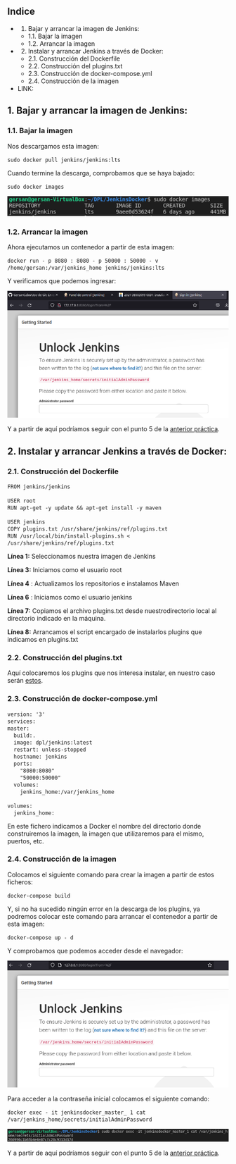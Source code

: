 ## Indice

- 1. Bajar y arrancar la imagen de Jenkins:
   - 1.1. Bajar la imagen
   - 1.2. Arrancar la imagen
- 2. Instalar y arrancar Jenkins a través de Docker:
   - 2.1. Construcción del Dockerfile
   - 2.2. Construcción del plugins.txt
   - 2.3. Construcción de docker-compose.yml
   - 2.4. Construcción de la imagen
- LINK:


## 1. Bajar y arrancar la imagen de Jenkins:

### 1.1. Bajar la imagen

Nos descargamos esta imagen:

```
sudo docker pull jenkins/jenkins:lts
```

Cuando termine la descarga, comprobamos que se haya bajado:

```
sudo docker images
```

![](https://github.com/GersanCabo/Uso-de-Git/blob/main/img/JenkinsDocker/1.1.1.png)

### 1.2. Arrancar la imagen

Ahora ejecutamos un contenedor a partir de esta imagen:

```
docker run - p 8080 : 8080 - p 50000 : 50000 - v /home/gersan:/var/jenkins_home jenkins/jenkins:lts
```

Y verificamos que podemos ingresar:

![](https://github.com/GersanCabo/Uso-de-Git/blob/main/img/JenkinsDocker/1.2.1.png)

Y a partir de aquí podríamos seguir con el punto 5 de la <a href='https://github.com/GersanCabo/Uso-de-Git/blob/main/Instalacion%20y%20configuracion%20de%20Jenkins.MD'>anterior práctica</a>.


## 2. Instalar y arrancar Jenkins a través de Docker:

### 2.1. Construcción del Dockerfile

```
FROM jenkins/jenkins

USER root
RUN apt-get -y update && apt-get install -y maven

USER jenkins
COPY plugins.txt /usr/share/jenkins/ref/plugins.txt
RUN /usr/local/bin/install-plugins.sh < /usr/share/jenkins/ref/plugins.txt
```

**Línea 1:** Seleccionamos nuestra imagen de Jenkins

**Línea 3:** Iniciamos como el usuario root

**Línea 4** : Actualizamos los repositorios e instalamos Maven

**Línea 6** : Iniciamos como el usuario jenkins

**Línea 7:** Copiamos el archivo plugins.txt desde nuestrodirectorio local al directorio indicado en la máquina.

**Línea 8:** Arrancamos el script encargado de instalarlos plugins que indicamos en plugins.txt

### 2.2. Construcción del plugins.txt

Aquí colocaremos los plugins que nos interesa instalar, en nuestro caso serán <a href='https://github.com/GersanCabo/Uso-de-Git/blob/main/txt/plugins.txt'>estos</a>.

### 2.3. Construcción de docker-compose.yml

```
version: '3'
services:
master:
  build:.
  image: dpl/jenkins:latest
  restart: unless-stopped
  hostname: jenkins
  ports:
    "8080:8080"
    "50000:50000"
  volumes:
    jenkins_home:/var/jenkins_home
    
volumes:
  jenkins_home:
```

En este fichero indicamos a Docker el nombre del directorio donde construiremos la imagen, la imagen que utilizaremos para el mismo, puertos, etc.

### 2.4. Construcción de la imagen

Colocamos el siguiente comando para crear la imagen a partir de estos ficheros:

```
docker-compose build
```

Y, si no ha sucedido ningún error en la descarga de los plugins, ya podremos colocar este comando para arrancar el contenedor a partir de esta imagen:

```
docker-compose up - d
```
Y comprobamos que podemos acceder desde el navegador:

![](https://github.com/GersanCabo/Uso-de-Git/blob/main/img/JenkinsDocker/2.4.1.png)

Para acceder a la contraseña inicial colocamos el siguiente comando:

```
docker exec - it jenkinsdocker_master_ 1 cat /var/jenkins_home/secrets/initialAdminPassword
```

![](https://github.com/GersanCabo/Uso-de-Git/blob/main/img/JenkinsDocker/2.4.2.png)

Y a partir de aquí podríamos seguir con el punto 5 de la <a href='https://github.com/GersanCabo/Uso-de-Git/blob/main/Instalacion%20y%20configuracion%20de%20Jenkins.MD'>anterior práctica</a>.
